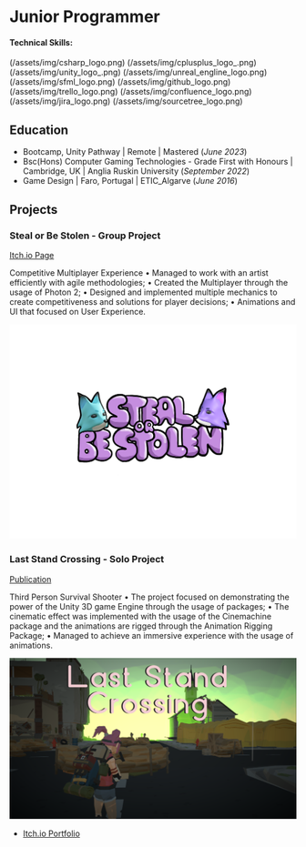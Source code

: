 # Junior Programmer

#### Technical Skills:
(/assets/img/csharp_logo.png)
(/assets/img/cplusplus_logo_.png)
(/assets/img/unity_logo_.png)
(/assets/img/unreal_engline_logo.png)
(/assets/img/sfml_logo.png)
(/assets/img/github_logo.png)
(/assets/img/trello_logo.png)
(/assets/img/confluence_logo.png)
(/assets/img/jira_logo.png)
(/assets/img/sourcetree_logo.png)

## Education
- Bootcamp, Unity Pathway | Remote | Mastered (_June 2023_)	
- Bsc(Hons) Computer Gaming Technologies - Grade First with Honours | Cambridge, UK | Anglia Ruskin University (_September 2022_)           		
- Game Design | Faro, Portugal | ETIC_Algarve (_June 2016_)

## Projects
###  Steal or Be Stolen - Group Project
[Itch.io Page](https://ishkorubsky.itch.io/steal-or-be-stolen)

 Competitive Multiplayer Experience
 •    Managed to work with an artist efficiently with agile methodologies;
 •    Created the Multiplayer through the usage of Photon 2;
 •    Designed and implemented multiple mechanics to create competitiveness and
 solutions for player decisions;
 • Animations and UI that focused on User Experience.

![Game Logo](/assets/img/steal_or_be_stolen.png)

### Last Stand Crossing - Solo Project
[Publication](https://ishkorubsky.itch.io/last-stand-crossing)

Third Person Survival Shooter
 • The project focused on demonstrating the power of the Unity 3D game 
Engine through the usage of packages;
 • The cinematic effect was implemented with the usage of the Cinemachine 
package and the animations are rigged through the Animation Rigging 
Package;
 •    Managed to achieve an immersive experience with the usage of animations.

![Game Logo](/assets/img/last_stand_crossing.png)

- [Itch.io Portfolio](https://ishkorubsky.itch.io)

<!--
**IShkorubsky/IShkorubsky** is a ✨ _special_ ✨ repository because its `README.md` (this file) appears on your GitHub profile.

Here are some ideas to get you started:

- 🔭 I’m currently working on ...
- 🌱 I’m currently learning ...
- 👯 I’m looking to collaborate on ...
- 🤔 I’m looking for help with ...
- 💬 Ask me about ...
- 📫 How to reach me: ...
- 😄 Pronouns: ...
- ⚡ Fun fact: ...
-->
